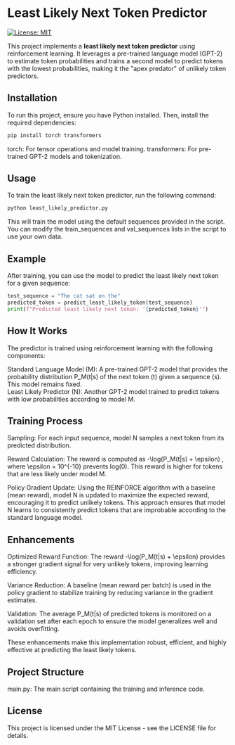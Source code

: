 # Least Likely Next Token Predictor

[![License: MIT](https://img.shields.io/badge/License-MIT-yellow.svg)](https://opensource.org/licenses/MIT)

This project implements a **least likely next token predictor** using reinforcement learning. It leverages a pre-trained language model (GPT-2) to estimate token probabilities and trains a second model to predict tokens with the lowest probabilities, making it the "apex predator" of unlikely token predictors.

## Installation

To run this project, ensure you have Python installed. Then, install the required dependencies:
```bash
pip install torch transformers
```
torch: For tensor operations and model training.
transformers: For pre-trained GPT-2 models and tokenization.

## Usage
To train the least likely next token predictor, run the following command:
```bash
python least_likely_predictor.py
```
This will train the model using the default sequences provided in the script. You can modify the train_sequences and val_sequences lists in the script to use your own data.

## Example
After training, you can use the model to predict the least likely next token for a given sequence:
```python
test_sequence = "The cat sat on the"
predicted_token = predict_least_likely_token(test_sequence)
print(f"Predicted least likely next token: '{predicted_token}'")
```

## How It Works
The predictor is trained using reinforcement learning with the following components:  

Standard Language Model (M): A pre-trained GPT-2 model that provides the probability distribution 
P_M(t|s)
 of the next token (t) given a sequence (s). This model remains fixed.  
Least Likely Predictor (N): Another GPT-2 model trained to predict tokens with low probabilities according to model M.

## Training Process
Sampling: For each input sequence, model N samples a next token from its predicted distribution.  

Reward Calculation: The reward is computed as 
-\log(P_M(t|s) + \epsilon)
, where 
\epsilon = 10^{-10}
 prevents log(0). This reward is higher for tokens that are less likely under model M.  

Policy Gradient Update: Using the REINFORCE algorithm with a baseline (mean reward), model N is updated to maximize the expected reward, encouraging it to predict unlikely tokens.
This approach ensures that model N learns to consistently predict tokens that are improbable according to the standard language model.

## Enhancements
Optimized Reward Function: The reward 
-\log(P_M(t|s) + \epsilon)
 provides a stronger gradient signal for very unlikely tokens, improving learning efficiency.  

Variance Reduction: A baseline (mean reward per batch) is used in the policy gradient to stabilize training by reducing variance in the gradient estimates.  

Validation: The average 
P_M(t|s)
 of predicted tokens is monitored on a validation set after each epoch to ensure the model generalizes well and avoids overfitting.  

These enhancements make this implementation robust, efficient, and highly effective at predicting the least likely tokens.  

## Project Structure
main.py: The main script containing the training and inference code.  

## License
This project is licensed under the MIT License - see the LICENSE file for details.
